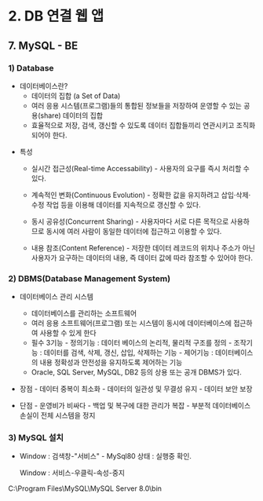# 2. DB 연결 웹 앱

## 7. MySQL - BE

### 1) Database

- 데이터베이스란?
  * 데이터의 집합 (a Set of Data)
  * 여러 응용 시스템(프로그램)들의 통합된 정보들을 저장하여 운영할 수 있는 공용(share) 데이터의 집합
  * 효율적으로 저장, 검색, 갱신할 수 있도록 데이터 집합들끼리 연관시키고 조직화되어야 한다.

* 특성

  * 실시간 접근성(Real-time Accessability)
    \- 사용자의 요구를 즉시 처리할 수 있다.

  - 계속적인 변화(Continuous Evolution)
    \- 정확한 값을 유지하려고 삽입·삭제·수정 작업 등을 이용해 데이터를 지속적으로 갱신할 수 있다.

  - 동시 공유성(Concurrent Sharing)
    \- 사용자마다 서로 다른 목적으로 사용하므로 동시에 여러 사람이 동일한 데이터에 접근하고 이용할 수 있다.

  - 내용 참조(Content Reference)
    \- 저장한 데이터 레코드의 위치나 주소가 아닌 사용자가 요구하는 데이터의 내용, 즉 데이터 값에 따라 참조할 수 있어야 한다.

  

### 2) DBMS(Database Management System)

* 데이터베이스 관리 시스템
  * 데이터베이스를 관리하는 소프트웨어
  * 여러 응용 소프트웨어(프로그램) 또는 시스템이 동시에 데이터베이스에 접근하여 사용할 수 있게 한다
  * 필수 3기능
    \- 정의기능 :  데이터 베이스의 논리적, 물리적 구조를 정의
    \- 조작기능 : 데이터를 검색, 삭제, 갱신, 삽입, 삭제하는 기능
    \- 제어기능 :  데이터베이스의 내용 정확성과 안전성을 유지하도록 제어하는 기능
  * Oracle, SQL Server, MySQL, DB2 등의 상용 또는 공개 DBMS가 있다.

* 장점
  \- 데이터 중복이 최소화
  \- 데이터의 일관성 및 무결성 유지
  \- 데이터 보안 보장
* 단점
  \- 운영비가 비싸다
  \- 백업 및 복구에 대한 관리가 복잡
  \- 부분적 데이터베이스 손실이 전체 시스템을 정지



### 3) MySQL 설치

* Window : 검색창-"서비스" - MySql80 상태 : 실행중 확인.

  Window : 서비스-우클릭-속성-중지

  

C:\Program Files\MySQL\MySQL Server 8.0\bin

